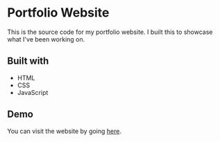 # Portfolio Website

This is the source code for my portfolio website. I built this to showcase what I've been working on.

## Built with

- HTML
- CSS
- JavaScript

## Demo

You can visit the website by going [here](https://benedictusdps.github.io/).
